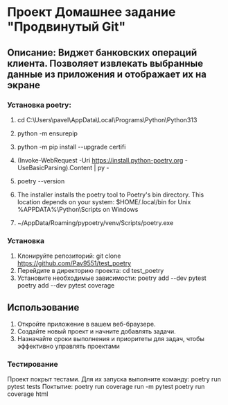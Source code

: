 # Проект Домашнее задание "Продвинутый Git"
## Описание: Виджет банковских операций клиента. Позволяет извлекать выбранные данные из приложения и отображает их на экране
### Установка poetry:
1. cd C:\Users\pavel\AppData\Local\Programs\Python\Python313
2. python -m ensurepip
3. python -m pip install --upgrade certifi
4. (Invoke-WebRequest -Uri https://install.python-poetry.org -UseBasicParsing).Content | py -
5. poetry --version

6. The installer installs the poetry tool to Poetry's bin directory. This location depends on your system:
$HOME/.local/bin for Unix
%APPDATA%\Python\Scripts on Windows
7. ~/AppData/Roaming/pypoetry/venv/Scripts/poetry.exe
### Установка
1. Клонируйте репозиторий:
git clone https://github.com/Pav9551/test_poetry
2. Перейдите в директорию проекта:
cd test_poetry
3. Установите необходимые зависимости:
poetry add --dev pytest 
poetry add --dev pytest coverage
## Использование
1. Откройте приложение в вашем веб-браузере.
2. Создайте новый проект и начните добавлять задачи.
3. Назначайте сроки выполнения и приоритеты для задач, чтобы эффективно управлять проектами
### Тестирование
Проект покрыт тестами. Для их запуска выполните команду:
poetry run pytest tests
Поктытие:
poetry run coverage run -m pytest
poetry run coverage html

